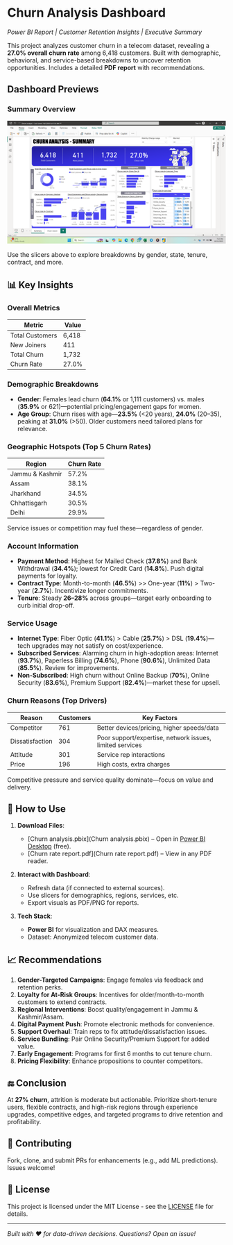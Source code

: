 # Churn Analysis Dashboard

*Power BI Report | Customer Retention Insights | Executive Summary*

This project analyzes customer churn in a telecom dataset, revealing a **27.0% overall churn rate** among 6,418 customers. Built with demographic, behavioral, and service-based breakdowns to uncover retention opportunities. Includes a detailed **PDF report** with recommendations.

## Dashboard Previews

### Summary Overview
![Churn Analysis Dashboard](https://raw.githubusercontent.com/Jerry-Nelson/churn-analysis-report/main/Screenshot%20(13).png)

Use the slicers above to explore breakdowns by gender, state, tenure, contract, and more.

## 📊 Key Insights

### Overall Metrics
| Metric          | Value    |
|-----------------|----------|
| Total Customers | 6,418   |
| New Joiners     | 411     |
| Total Churn     | 1,732   |
| Churn Rate      | 27.0%   |

### Demographic Breakdowns
- **Gender**: Females lead churn (**64.1%** or 1,111 customers) vs. males (**35.9%** or 621)—potential pricing/engagement gaps for women.
- **Age Group**: Churn rises with age—**23.5%** (<20 years), **24.0%** (20–35), peaking at **31.0%** (>50). Older customers need tailored plans for relevance.

### Geographic Hotspots (Top 5 Churn Rates)
| Region             | Churn Rate |
|--------------------|------------|
| Jammu & Kashmir   | 57.2%     |
| Assam             | 38.1%     |
| Jharkhand         | 34.5%     |
| Chhattisgarh      | 30.5%     |
| Delhi             | 29.9%     |

Service issues or competition may fuel these—regardless of gender.

### Account Information
- **Payment Method**: Highest for Mailed Check (**37.8%**) and Bank Withdrawal (**34.4%**); lowest for Credit Card (**14.8%**). Push digital payments for loyalty.
- **Contract Type**: Month-to-month (**46.5%**) >> One-year (**11%**) > Two-year (**2.7%**). Incentivize longer commitments.
- **Tenure**: Steady **26–28%** across groups—target early onboarding to curb initial drop-off.

### Service Usage
- **Internet Type**: Fiber Optic (**41.1%**) > Cable (**25.7%**) > DSL (**19.4%**)—tech upgrades may not satisfy on cost/experience.
- **Subscribed Services**: Alarming churn in high-adoption areas: Internet (**93.7%**), Paperless Billing (**74.6%**), Phone (**90.6%**), Unlimited Data (**85.5%**). Review for improvements.
- **Non-Subscribed**: High churn without Online Backup (**70%**), Online Security (**83.6%**), Premium Support (**82.4%**)—market these for upsell.

### Churn Reasons (Top Drivers)
| Reason            | Customers | Key Factors |
|-------------------|-----------|-------------|
| Competitor       | 761      | Better devices/pricing, higher speeds/data |
| Dissatisfaction  | 304      | Poor support/expertise, network issues, limited services |
| Attitude         | 301      | Service rep interactions |
| Price            | 196      | High costs, extra charges |

Competitive pressure and service quality dominate—focus on value and delivery.

## 🚀 How to Use
1. **Download Files**:
   - [Churn analysis.pbix](Churn analysis.pbix) – Open in [Power BI Desktop](https://powerbi.microsoft.com/desktop/) (free).
   - [Churn rate report.pdf](Churn rate report.pdf) – View in any PDF reader.

2. **Interact with Dashboard**:
   - Refresh data (if connected to external sources).
   - Use slicers for demographics, regions, services, etc.
   - Export visuals as PDF/PNG for reports.

3. **Tech Stack**:
   - **Power BI** for visualization and DAX measures.
   - Dataset: Anonymized telecom customer data.

## 📈 Recommendations
1. **Gender-Targeted Campaigns**: Engage females via feedback and retention perks.
2. **Loyalty for At-Risk Groups**: Incentives for older/month-to-month customers to extend contracts.
3. **Regional Interventions**: Boost quality/engagement in Jammu & Kashmir/Assam.
4. **Digital Payment Push**: Promote electronic methods for convenience.
5. **Support Overhaul**: Train reps to fix attitude/dissatisfaction issues.
6. **Service Bundling**: Pair Online Security/Premium Support for added value.
7. **Early Engagement**: Programs for first 6 months to cut tenure churn.
8. **Pricing Flexibility**: Enhance propositions to counter competitors.

## 🔚 Conclusion
At **27% churn**, attrition is moderate but actionable. Prioritize short-tenure users, flexible contracts, and high-risk regions through experience upgrades, competitive edges, and targeted programs to drive retention and profitability.

## 🤝 Contributing
Fork, clone, and submit PRs for enhancements (e.g., add ML predictions). Issues welcome!

## 📄 License
This project is licensed under the MIT License - see the [LICENSE](LICENSE) file for details.

---

*Built with ❤️ for data-driven decisions. Questions? Open an issue!*
